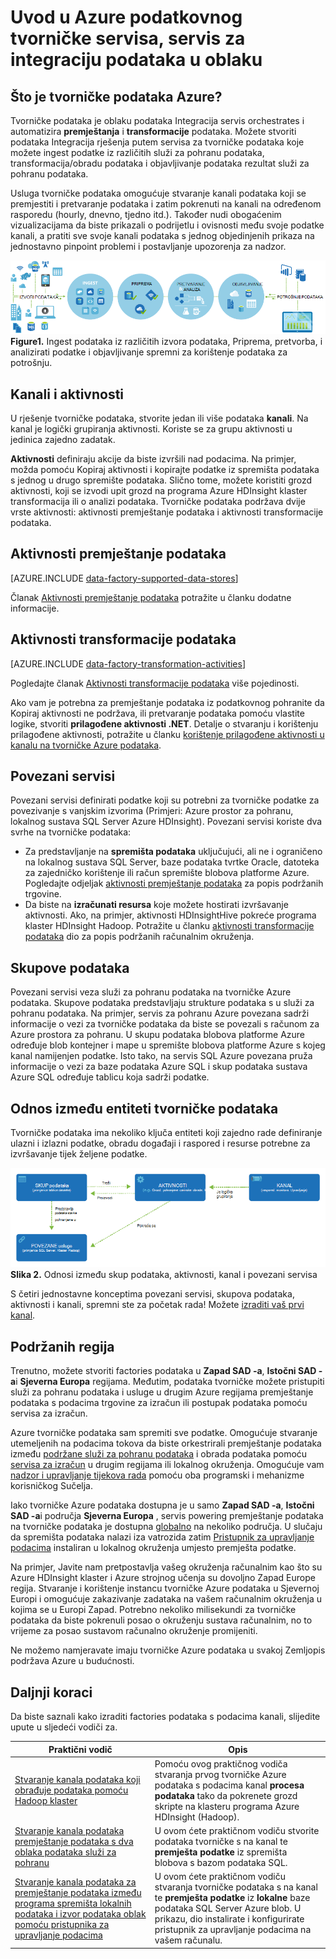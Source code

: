 <properties 
    pageTitle="Uvod u tvorničke podataka, podatkovnog servisa Integracija | Microsoft Azure" 
    description="Saznajte što je tvorničke Azure podataka: servise u oblaku podataka Integracija orchestrates i automatizira premještanja i transformacije podataka." 
    keywords="Integracija podataka, Integracija podataka oblaka, što je tvorničke azure podataka"
    services="data-factory" 
    documentationCenter="" 
    authors="sharonlo101" 
    manager="jhubbard" 
    editor="monicar"/>

<tags 
    ms.service="data-factory" 
    ms.workload="data-services" 
    ms.tgt_pltfrm="na" 
    ms.devlang="na" 
    ms.topic="get-started-article" 
    ms.date="09/22/2016" 
    ms.author="shlo"/>

# <a name="introduction-to-azure-data-factory-service-a-data-integration-service-in-the-cloud"></a>Uvod u Azure podatkovnog tvorničke servisa, servis za integraciju podataka u oblaku

## <a name="what-is-azure-data-factory"></a>Što je tvorničke podataka Azure? 
Tvorničke podataka je oblaku podataka Integracija servis orchestrates i automatizira **premještanja** i **transformacije** podataka. Možete stvoriti podataka Integracija rješenja putem servisa za tvorničke podataka koje možete ingest podatke iz različitih služi za pohranu podataka, transformacija/obradu podataka i objavljivanje podataka rezultat služi za pohranu podataka. 

Usluga tvorničke podataka omogućuje stvaranje kanali podataka koji se premjestiti i pretvaranje podataka i zatim pokrenuti na kanali na određenom rasporedu (hourly, dnevno, tjedno itd.). Također nudi obogaćenim vizualizacijama da biste prikazali o podrijetlu i ovisnosti među svoje podatke kanali, a pratiti sve svoje kanali podataka s jednog objedinjenih prikaza na jednostavno pinpoint problemi i postavljanje upozorenja za nadzor.

![Dijagram: Pregled podataka tvorničke, podatkovnog servisa Integracija](./media/data-factory-introduction/what-is-azure-data-factory.png)
**Figure1.** Ingest podataka iz različitih izvora podataka, Priprema, pretvorba, i analizirati podatke i objavljivanje spremni za korištenje podataka za potrošnju.

## <a name="pipelines-and-activities"></a>Kanali i aktivnosti
U rješenje tvorničke podataka, stvorite jedan ili više podataka **kanali**. Na kanal je logički grupiranja aktivnosti. Koriste se za grupu aktivnosti u jedinica zajedno zadatak. 

**Aktivnosti** definiraju akcije da biste izvršili nad podacima. Na primjer, možda pomoću Kopiraj aktivnosti i kopirajte podatke iz spremišta podataka s jednog u drugo spremište podataka. Slično tome, možete koristiti grozd aktivnosti, koji se izvodi upit grozd na programa Azure HDInsight klaster transformacija ili o analizi podataka. Tvorničke podataka podržava dvije vrste aktivnosti: aktivnosti premještanje podataka i aktivnosti transformacije podataka. 
  
## <a name="data-movement-activities"></a>Aktivnosti premještanje podataka 
[AZURE.INCLUDE [data-factory-supported-data-stores](../../includes/data-factory-supported-data-stores.md)]

Članak [Aktivnosti premještanje podataka](data-factory-data-movement-activities.md) potražite u članku dodatne informacije. 

## <a name="data-transformation-activities"></a>Aktivnosti transformacije podataka
[AZURE.INCLUDE [data-factory-transformation-activities](../../includes/data-factory-transformation-activities.md)]

Pogledajte članak [Aktivnosti transformacije podataka](data-factory-data-transformation-activities.md) više pojedinosti.

Ako vam je potrebna za premještanje podataka iz podatkovnog pohranite da Kopiraj aktivnosti ne podržava, ili pretvaranje podataka pomoću vlastite logike, stvoriti **prilagođene aktivnosti .NET**. Detalje o stvaranju i korištenju prilagođene aktivnosti, potražite u članku [korištenje prilagođene aktivnosti u kanalu na tvorničke Azure podataka](data-factory-use-custom-activities.md).

## <a name="linked-services"></a>Povezani servisi
Povezani servisi definirati podatke koji su potrebni za tvorničke podatke za povezivanje s vanjskim izvorima (Primjeri: Azure prostor za pohranu, lokalnog sustava SQL Server Azure HDInsight). Povezani servisi koriste dva svrhe na tvorničke podataka:

- Za predstavljanje na **spremišta podataka** uključujući, ali ne i ograničeno na lokalnog sustava SQL Server, baze podataka tvrtke Oracle, datoteka za zajedničko korištenje ili račun spremište blobova platforme Azure. Pogledajte odjeljak [aktivnosti premještanje podataka](data-factory-data-movement-activities.md) za popis podržanih trgovine. 
- Da biste na **izračunati resursa** koje možete hostirati izvršavanje aktivnosti. Ako, na primjer, aktivnosti HDInsightHive pokreće programa klaster HDInsight Hadoop. Potražite u članku [aktivnosti transformacije podataka](data-factory-data-transformation-activities.md) dio za popis podržanih računalnim okruženja. 

## <a name="datasets"></a>Skupove podataka 
Povezani servisi veza služi za pohranu podataka na tvorničke Azure podataka. Skupove podataka predstavljaju strukture podataka s u služi za pohranu podataka. Na primjer, servis za pohranu Azure povezana sadrži informacije o vezi za tvorničke podataka da biste se povezali s računom za Azure prostora za pohranu. U skupu podataka blobova platforme Azure određuje blob kontejner i mape u spremište blobova platforme Azure s kojeg kanal namijenjen podatke. Isto tako, na servis SQL Azure povezana pruža informacije o vezi za baze podataka Azure SQL i skup podataka sustava Azure SQL određuje tablicu koja sadrži podatke.   

## <a name="relationship-between-data-factory-entities"></a>Odnos između entiteti tvorničke podataka
Tvorničke podataka ima nekoliko ključa entiteti koji zajedno rade definiranje ulazni i izlazni podatke, obradu događaji i raspored i resurse potrebne za izvršavanje tijek željene podatke.

![Dijagram: Tvorničke podatke, servis u oblaku podataka Integracija - koncepata ključ](./media/data-factory-introduction/data-integration-service-key-concepts.png)
**Slika 2.** Odnosi između skup podataka, aktivnosti, kanal i povezani servisa

S četiri jednostavne konceptima povezani servisi, skupova podataka, aktivnosti i kanali, spremni ste za početak rada! Možete [izraditi vaš prvi kanal](data-factory-build-your-first-pipeline.md). 

## <a name="supported-regions"></a>Podržanih regija
Trenutno, možete stvoriti factories podataka u **Zapad SAD -a**, **Istočni SAD -a**i **Sjeverna Europa** regijama. Međutim, podataka tvorničke možete pristupiti služi za pohranu podataka i usluge u drugim Azure regijama premještanje podataka s podacima trgovine za izračun ili postupak podataka pomoću servisa za izračun. 

Azure tvorničke podataka sam spremiti sve podatke. Omogućuje stvaranje utemeljenih na podacima tokova da biste orkestrirali premještanje podataka između [podržane služi za pohranu podataka](data-factory-data-movement-activities.md#supported-data-stores) i obrada podataka pomoću [servisa za izračun](data-factory-compute-linked-services.md) u drugim regijama ili lokalnog okruženja. Omogućuje vam [nadzor i upravljanje tijekova rada](data-factory-monitor-manage-pipelines.md) pomoću oba programski i mehanizme korisničkog Sučelja. 

Iako tvorničke Azure podataka dostupna je u samo **Zapad SAD -a**, **Istočni SAD -a**i područja **Sjeverna Europa** , servis powering premještanje podataka na tvorničke podataka je dostupna [globalno](data-factory-data-movement-activities.md#global) na nekoliko područja. U slučaju da spremišta podataka nalazi iza vatrozida zatim [Pristupnik za upravljanje podacima](data-factory-move-data-between-onprem-and-cloud.md) instaliran u lokalnog okruženja umjesto premješta podatke. 

Na primjer, Javite nam pretpostavlja vašeg okruženja računalnim kao što su Azure HDInsight klaster i Azure strojnog učenja su dovoljno Zapad Europe regija. Stvaranje i korištenje instancu tvorničke Azure podataka u Sjevernoj Europi i omogućuje zakazivanje zadataka na vašem računalnim okruženja u kojima se u Europi Zapad. Potrebno nekoliko milisekundi za tvorničke podataka da biste pokrenuli posao o okruženju sustava računalnim, no to vrijeme za posao sustavom računalno okruženje promijeniti.

Ne možemo namjeravate imaju tvorničke Azure podataka u svakoj Zemljopis podržava Azure u budućnosti.
  
## <a name="next-steps"></a>Daljnji koraci
Da biste saznali kako izraditi factories podataka s podacima kanali, slijedite upute u sljedeći vodiči za. 

Praktični vodič | Opis
-------- | -----------
[Stvaranje kanala podataka koji obrađuje podataka pomoću Hadoop klaster](data-factory-build-your-first-pipeline.md) | Pomoću ovog praktičnog vodiča stvaranja prvog tvorničke Azure podataka s podacima kanal **procesa podataka** tako da pokrenete grozd skripte na klasteru programa Azure HDInsight (Hadoop). |
[Stvaranje kanala podataka premještanje podataka s dva oblaka podataka služi za pohranu](data-factory-copy-data-from-azure-blob-storage-to-sql-database.md) | U ovom ćete praktičnom vodiču stvorite podataka tvorničke s na kanal te **premješta podatke** iz spremišta blobova s bazom podataka SQL.
[Stvaranje kanala podataka za premještanje podataka između programa spremišta lokalnih podataka i izvor podataka oblak pomoću pristupnika za upravljanje podacima](data-factory-move-data-between-onprem-and-cloud.md) | U ovom ćete praktičnom vodiču stvaranja tvorničke podataka s na kanal te **premješta podatke** iz **lokalne** baze podataka SQL Server Azure blob. U prikazu, dio instalirate i konfigurirate pristupnik za upravljanje podacima na vašem računalu. 

